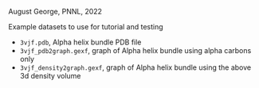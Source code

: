 August George, PNNL, 2022

Example datasets to use for tutorial and testing
- `3vjf.pdb`, Alpha helix bundle PDB file
- `3vjf_pdb2graph.gexf`, graph of Alpha helix bundle using alpha carbons only
- `3vjf_density2graph.gexf`, graph of Alpha helix bundle using the above 3d density volume 
